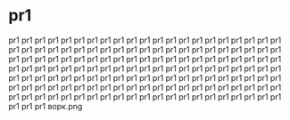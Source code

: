 # pr1
pr1 pr1 pr1 pr1 pr1 pr1 pr1 pr1 pr1 pr1 pr1 pr1 pr1 pr1 pr1 pr1 pr1 pr1 pr1 pr1 pr1 pr1 pr1 pr1 pr1 pr1 pr1 pr1 pr1 pr1 pr1 pr1 pr1 pr1 pr1 pr1 pr1 pr1 pr1 pr1 pr1 pr1 pr1 pr1 pr1 pr1 pr1 pr1 pr1 pr1 pr1 pr1 pr1 pr1 pr1 pr1 pr1 pr1 pr1 pr1 pr1 pr1 pr1 pr1 pr1 pr1 pr1 pr1 pr1 pr1 pr1 pr1 pr1 pr1 pr1 pr1 pr1 pr1 pr1 pr1 pr1 pr1 pr1 pr1 pr1 pr1 pr1 pr1 pr1 pr1 pr1 pr1 pr1 pr1 pr1 pr1 pr1 pr1 pr1 pr1 pr1 pr1 pr1 pr1 pr1 pr1 pr1 pr1 pr1 pr1 pr1 pr1 pr1 pr1 pr1 pr1 pr1 pr1 pr1 pr1 pr1 pr1 pr1 pr1 pr1 pr1 pr1 pr1 pr1 pr1 pr1 pr1 pr1 pr1 pr1 pr1 pr1 pr1 pr1 pr1 pr1 pr1 pr1 pr1 pr1 pr1 pr1 pr1 pr1 pr1 
ворк.png
